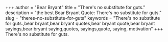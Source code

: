 +++
author = "Bear Bryant"
title = "There's no substitute for guts."
description = "the best Bear Bryant Quote: There's no substitute for guts."
slug = "theres-no-substitute-for-guts"
keywords = "There's no substitute for guts.,bear bryant,bear bryant quotes,bear bryant quote,bear bryant sayings,bear bryant saying,quotes, sayings,quote, saying, motivation"
+++
There's no substitute for guts.
